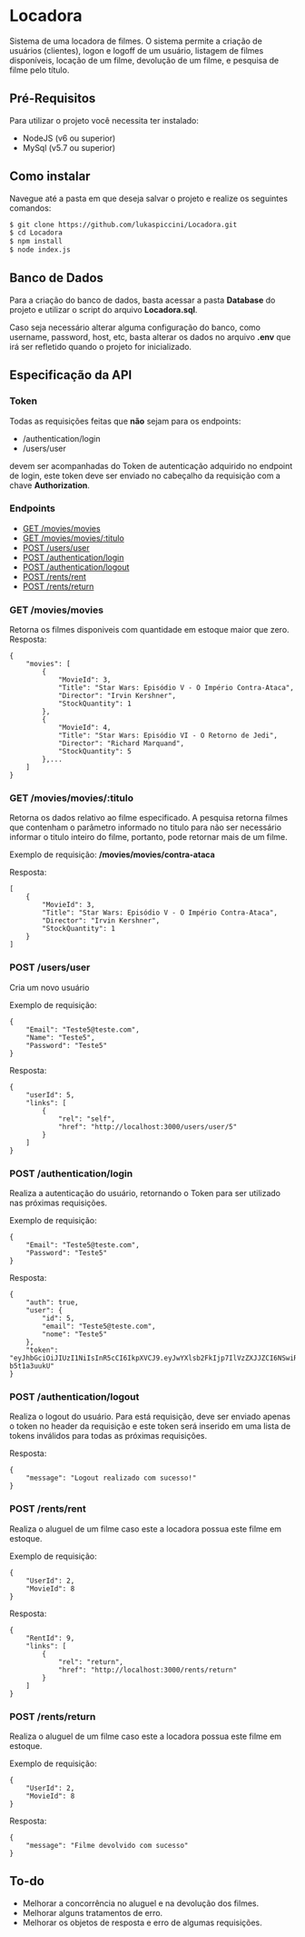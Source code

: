 # Locadora 
Sistema de uma locadora de filmes. O sistema permite a criação de usuários (clientes), logon e logoff de um usuário, listagem de filmes disponíveis, locação de um filme, devolução de um filme, e pesquisa de filme pelo título.

## Pré-Requisitos
Para utilizar o projeto você necessita ter instalado:
- NodeJS (v6 ou superior)
- MySql (v5.7 ou superior)

## Como instalar
Navegue até a pasta em que deseja salvar o projeto e realize os seguintes comandos: 

```sh
$ git clone https://github.com/lukaspiccini/Locadora.git
$ cd Locadora
$ npm install
$ node index.js
```

## Banco de Dados
Para a criação do banco de dados, basta acessar a pasta **Database** do projeto e utilizar o script do arquivo **Locadora.sql**.

Caso seja necessário alterar alguma configuração do banco, como username, password, host, etc, basta alterar os dados no arquivo **.env** que irá ser refletido quando o projeto for inicializado. 

## Especificação da API

### Token
Todas as requisições feitas que **não** sejam para os endpoints:
- /authentication/login
- /users/user

devem ser acompanhadas do Token de autenticação adquirido no endpoint de login, este token deve ser enviado no cabeçalho da requisição com a chave **Authorization**.

### Endpoints
* [GET /movies/movies](#get-moviesmovies)
* [GET /movies/movies/:titulo](#get-moviesmoviestitulo)
* [POST /users/user](#post-usersuser)
* [POST /authentication/login](#post-authenticationlogin)
* [POST /authentication/logout](#post-authenticationlogout)
* [POST /rents/rent](#post-rentsrent)
* [POST /rents/return](#post-rentsreturn)

### GET /movies/movies
Retorna os filmes disponiveis com quantidade em estoque maior que zero.
Resposta: 
```
{
    "movies": [
        {
            "MovieId": 3,
            "Title": "Star Wars: Episódio V - O Império Contra-Ataca",
            "Director": "Irvin Kershner",
            "StockQuantity": 1
        },
        {
            "MovieId": 4,
            "Title": "Star Wars: Episódio VI - O Retorno de Jedi",
            "Director": "Richard Marquand",
            "StockQuantity": 5
        },...
    ]
}
```

### GET /movies/movies/:titulo
Retorna os dados relativo ao filme especificado. A pesquisa retorna filmes que contenham o parâmetro informado no titulo para não ser necessário informar o titulo inteiro do filme, portanto, pode retornar mais de um filme.

Exemplo de requisição: **/movies/movies/contra-ataca**

Resposta: 
```
[
    {
        "MovieId": 3,
        "Title": "Star Wars: Episódio V - O Império Contra-Ataca",
        "Director": "Irvin Kershner",
        "StockQuantity": 1
    }
]
```

### POST /users/user
Cria um novo usuário

Exemplo de requisição: 
```
{
	"Email": "Teste5@teste.com",
	"Name": "Teste5",
	"Password": "Teste5"
}
```

Resposta:
```
{
    "userId": 5,
    "links": [
        {
            "rel": "self",
            "href": "http://localhost:3000/users/user/5"
        }
    ]
}
```

### POST /authentication/login
Realiza a autenticação do usuário, retornando o Token para ser utilizado nas próximas requisições.

Exemplo de requisição:
```
{
	"Email": "Teste5@teste.com",
	"Password": "Teste5"
}
```

Resposta:
```
{
    "auth": true,
    "user": {
        "id": 5,
        "email": "Teste5@teste.com",
        "nome": "Teste5"
    },
    "token": "eyJhbGciOiJIUzI1NiIsInR5cCI6IkpXVCJ9.eyJwYXlsb2FkIjp7IlVzZXJJZCI6NSwiRW1haWwiOiJUZXN0ZTVAdGVzdGUuY29tIiwiTmFtZSI6IlRlc3RlNSIsIlBhc3N3b3JkIjoiJDJiJDEwJFh4OVJMbUhmQTBEOC5FcWNaTzdKNXVCNEpvMUhLV0ZOTktXU0VQS3h2QmxEUk9XcDYyOVRxIn0sImlhdCI6MTU0NDk3MDM3OSwiZXhwIjoxNTQ1MDU2Nzc5fQ.mvKNUUZQhjFcM48NFRChdv7kGEdhsYJ_-b5t1a3uukU"
}
```

### POST /authentication/logout
Realiza o logout do usuário. Para está requisição, deve ser enviado apenas o token no header da requisição e este token será inserido em uma lista de tokens inválidos para todas as próximas requisições.

Resposta:
```
{
    "message": "Logout realizado com sucesso!"
}
```

### POST /rents/rent
Realiza o aluguel de um filme caso este a locadora possua este filme em estoque.

Exemplo de requisição:
```
{
	"UserId": 2,
	"MovieId": 8
}
```
Resposta:
```
{
    "RentId": 9,
    "links": [
        {
            "rel": "return",
            "href": "http://localhost:3000/rents/return"
        }
    ]
}
```

### POST /rents/return
Realiza o aluguel de um filme caso este a locadora possua este filme em estoque.

Exemplo de requisição:
```
{
	"UserId": 2,
	"MovieId": 8
}
```
Resposta:
```
{
    "message": "Filme devolvido com sucesso"
}
```

## To-do

 - Melhorar a concorrência no aluguel e na devolução dos filmes.
 - Melhorar alguns tratamentos de erro.
 - Melhorar os objetos de resposta e erro de algumas requisições.
 




